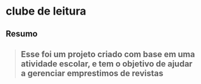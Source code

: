 # clube de leitura

## Resumo

> ## Esse foi um projeto criado com base em uma atividade escolar, e tem o objetivo de ajudar a gerenciar emprestimos de revistas
